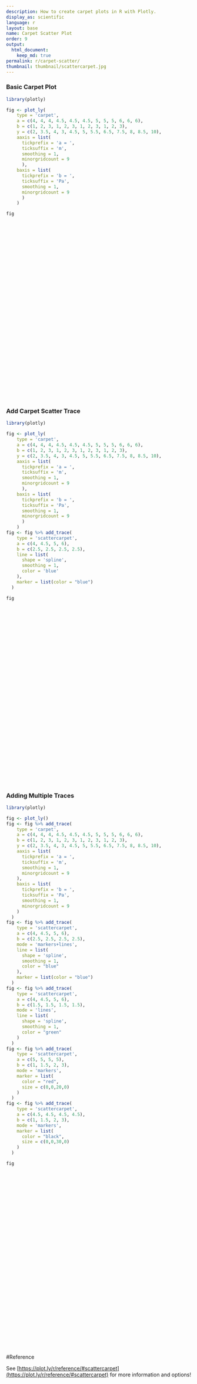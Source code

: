 ```yaml
---
description: How to create carpet plots in R with Plotly.
display_as: scientific
language: r
layout: base
name: Carpet Scatter Plot
order: 9
output:
  html_document:
    keep_md: true
permalink: r/carpet-scatter/
thumbnail: thumbnail/scattercarpet.jpg
---
```



### Basic Carpet Plot


```r
library(plotly)

fig <- plot_ly(
    type = 'carpet',
    a = c(4, 4, 4, 4.5, 4.5, 4.5, 5, 5, 5, 6, 6, 6),
    b = c(1, 2, 3, 1, 2, 3, 1, 2, 3, 1, 2, 3),
    y = c(2, 3.5, 4, 3, 4.5, 5, 5.5, 6.5, 7.5, 8, 8.5, 10),
    aaxis = list(
      tickprefix = 'a = ',
      ticksuffix = 'm',
      smoothing = 1,
      minorgridcount = 9
      ),
    baxis = list(
      tickprefix = 'b = ',
      ticksuffix = 'Pa',
      smoothing = 1,
      minorgridcount = 9
      )
    )

fig
```

<div id="htmlwidget-f16965a7fa1b9929a257" style="width:672px;height:480px;" class="plotly html-widget"></div>
<script type="application/json" data-for="htmlwidget-f16965a7fa1b9929a257">{"x":{"visdat":{"29db6dbd48ec":["function () ","plotlyVisDat"]},"cur_data":"29db6dbd48ec","attrs":{"29db6dbd48ec":{"a":[4,4,4,4.5,4.5,4.5,5,5,5,6,6,6],"b":[1,2,3,1,2,3,1,2,3,1,2,3],"y":[2,3.5,4,3,4.5,5,5.5,6.5,7.5,8,8.5,10],"aaxis":{"tickprefix":"a = ","ticksuffix":"m","smoothing":1,"minorgridcount":9},"baxis":{"tickprefix":"b = ","ticksuffix":"Pa","smoothing":1,"minorgridcount":9},"alpha_stroke":1,"sizes":[10,100],"spans":[1,20],"type":"carpet"}},"layout":{"margin":{"b":40,"l":60,"t":25,"r":10},"yaxis":{"domain":[0,1],"automargin":true,"title":[]},"aaxis":{"domain":[0,1],"automargin":true},"baxis":{"domain":[0,1],"automargin":true},"xaxis":{"domain":[0,1],"automargin":true},"hovermode":"closest","showlegend":false},"source":"A","config":{"showSendToCloud":false},"data":[{"a":[4,4,4,4.5,4.5,4.5,5,5,5,6,6,6],"b":[1,2,3,1,2,3,1,2,3,1,2,3],"y":[2,3.5,4,3,4.5,5,5.5,6.5,7.5,8,8.5,10],"aaxis":{"tickprefix":"a = ","ticksuffix":"m","smoothing":1,"minorgridcount":9},"baxis":{"tickprefix":"b = ","ticksuffix":"Pa","smoothing":1,"minorgridcount":9},"type":"carpet","xaxis":"x","yaxis":"y","frame":null}],"highlight":{"on":"plotly_click","persistent":false,"dynamic":false,"selectize":false,"opacityDim":0.2,"selected":{"opacity":1},"debounce":0},"shinyEvents":["plotly_hover","plotly_click","plotly_selected","plotly_relayout","plotly_brushed","plotly_brushing","plotly_clickannotation","plotly_doubleclick","plotly_deselect","plotly_afterplot","plotly_sunburstclick"],"base_url":"https://plot.ly"},"evals":[],"jsHooks":[]}</script>

### Add Carpet Scatter Trace


```r
library(plotly)

fig <- plot_ly(
    type = 'carpet',
    a = c(4, 4, 4, 4.5, 4.5, 4.5, 5, 5, 5, 6, 6, 6),
    b = c(1, 2, 3, 1, 2, 3, 1, 2, 3, 1, 2, 3),
    y = c(2, 3.5, 4, 3, 4.5, 5, 5.5, 6.5, 7.5, 8, 8.5, 10),
    aaxis = list(
      tickprefix = 'a = ',
      ticksuffix = 'm',
      smoothing = 1,
      minorgridcount = 9
      ),
    baxis = list(
      tickprefix = 'b = ',
      ticksuffix = 'Pa',
      smoothing = 1,
      minorgridcount = 9
      )
    )
fig <- fig %>% add_trace(
    type = 'scattercarpet',
    a = c(4, 4.5, 5, 6),
    b = c(2.5, 2.5, 2.5, 2.5),
    line = list(
      shape = 'spline',
      smoothing = 1,
      color = 'blue'
    ),
    marker = list(color = "blue")
  )

fig
```

<div id="htmlwidget-318b587fa2ff797a9c63" style="width:672px;height:480px;" class="plotly html-widget"></div>
<script type="application/json" data-for="htmlwidget-318b587fa2ff797a9c63">{"x":{"visdat":{"29db14a99e89":["function () ","plotlyVisDat"]},"cur_data":"29db14a99e89","attrs":{"29db14a99e89":{"a":[4,4,4,4.5,4.5,4.5,5,5,5,6,6,6],"b":[1,2,3,1,2,3,1,2,3,1,2,3],"y":[2,3.5,4,3,4.5,5,5.5,6.5,7.5,8,8.5,10],"aaxis":{"tickprefix":"a = ","ticksuffix":"m","smoothing":1,"minorgridcount":9},"baxis":{"tickprefix":"b = ","ticksuffix":"Pa","smoothing":1,"minorgridcount":9},"alpha_stroke":1,"sizes":[10,100],"spans":[1,20],"type":"carpet"},"29db14a99e89.1":{"a":[4,4.5,5,6],"b":[2.5,2.5,2.5,2.5],"y":[2,3.5,4,3,4.5,5,5.5,6.5,7.5,8,8.5,10],"aaxis":{"tickprefix":"a = ","ticksuffix":"m","smoothing":1,"minorgridcount":9},"baxis":{"tickprefix":"b = ","ticksuffix":"Pa","smoothing":1,"minorgridcount":9},"alpha_stroke":1,"sizes":[10,100],"spans":[1,20],"type":"scattercarpet","line":{"shape":"spline","smoothing":1,"color":"blue"},"marker":{"color":"blue"},"inherit":true}},"layout":{"margin":{"b":40,"l":60,"t":25,"r":10},"yaxis":{"domain":[0,1],"automargin":true,"title":[]},"aaxis":{"domain":[0,1],"automargin":true},"baxis":{"domain":[0,1],"automargin":true},"xaxis":{"domain":[0,1],"automargin":true},"hovermode":"closest","showlegend":true},"source":"A","config":{"showSendToCloud":false},"data":[{"a":[4,4,4,4.5,4.5,4.5,5,5,5,6,6,6],"b":[1,2,3,1,2,3,1,2,3,1,2,3],"y":[2,3.5,4,3,4.5,5,5.5,6.5,7.5,8,8.5,10],"aaxis":{"tickprefix":"a = ","ticksuffix":"m","smoothing":1,"minorgridcount":9},"baxis":{"tickprefix":"b = ","ticksuffix":"Pa","smoothing":1,"minorgridcount":9},"type":"carpet","xaxis":"x","yaxis":"y","frame":null},{"a":[4,4.5,5,6],"b":[2.5,2.5,2.5,2.5],"y":[2,3.5,4,3,4.5,5,5.5,6.5,7.5,8,8.5,10],"aaxis":{"tickprefix":"a = ","ticksuffix":"m","smoothing":1,"minorgridcount":9},"baxis":{"tickprefix":"b = ","ticksuffix":"Pa","smoothing":1,"minorgridcount":9},"type":"scattercarpet","line":{"color":"blue","shape":"spline","smoothing":1},"marker":{"color":"blue","line":{"color":"rgba(255,127,14,1)"}},"mode":"markers+lines","xaxis":"x","yaxis":"y","frame":null}],"highlight":{"on":"plotly_click","persistent":false,"dynamic":false,"selectize":false,"opacityDim":0.2,"selected":{"opacity":1},"debounce":0},"shinyEvents":["plotly_hover","plotly_click","plotly_selected","plotly_relayout","plotly_brushed","plotly_brushing","plotly_clickannotation","plotly_doubleclick","plotly_deselect","plotly_afterplot","plotly_sunburstclick"],"base_url":"https://plot.ly"},"evals":[],"jsHooks":[]}</script>


### Adding Multiple Traces


```r
library(plotly)

fig <- plot_ly()
fig <- fig %>% add_trace(
    type = 'carpet',
    a = c(4, 4, 4, 4.5, 4.5, 4.5, 5, 5, 5, 6, 6, 6),
    b = c(1, 2, 3, 1, 2, 3, 1, 2, 3, 1, 2, 3),
    y = c(2, 3.5, 4, 3, 4.5, 5, 5.5, 6.5, 7.5, 8, 8.5, 10),
    aaxis = list(
      tickprefix = 'a = ',
      ticksuffix = 'm',
      smoothing = 1,
      minorgridcount = 9
    ),
    baxis = list(
      tickprefix = 'b = ',
      ticksuffix = 'Pa',
      smoothing = 1,
      minorgridcount = 9
    )
  )
fig <- fig %>% add_trace(
    type = 'scattercarpet',
    a = c(4, 4.5, 5, 6),
    b = c(2.5, 2.5, 2.5, 2.5),
    mode = 'markers+lines',
    line = list(
      shape = 'spline',
      smoothing = 1,
      color = "blue"
    ),
    marker = list(color = "blue")
  )
fig <- fig %>% add_trace(
    type = 'scattercarpet',
    a = c(4, 4.5, 5, 6),
    b = c(1.5, 1.5, 1.5, 1.5),
    mode = 'lines',
    line = list(
      shape = 'spline',
      smoothing = 1,
      color = "green"
    )
  )
fig <- fig %>% add_trace(
    type = 'scattercarpet',
    a = c(5, 5, 5, 5),
    b = c(1, 1.5, 2, 3),
    mode = 'markers',
    marker = list(
      color = "red",
      size = c(0,0,20,0)
    )
  )
fig <- fig %>% add_trace(
    type = 'scattercarpet',
    a = c(4.5, 4.5, 4.5, 4.5),
    b = c(1, 1.5, 2, 3),
    mode = 'markers',
    marker = list(
      color = "black",
      size = c(0,0,30,0)
    )
  )

fig
```

<div id="htmlwidget-3d43deb3aa5f441fe453" style="width:672px;height:480px;" class="plotly html-widget"></div>
<script type="application/json" data-for="htmlwidget-3d43deb3aa5f441fe453">{"x":{"visdat":{"29db53851cfa":["function () ","plotlyVisDat"]},"cur_data":"29db53851cfa","attrs":{"29db53851cfa":{"alpha_stroke":1,"sizes":[10,100],"spans":[1,20],"type":"carpet","a":[4,4,4,4.5,4.5,4.5,5,5,5,6,6,6],"b":[1,2,3,1,2,3,1,2,3,1,2,3],"y":[2,3.5,4,3,4.5,5,5.5,6.5,7.5,8,8.5,10],"aaxis":{"tickprefix":"a = ","ticksuffix":"m","smoothing":1,"minorgridcount":9},"baxis":{"tickprefix":"b = ","ticksuffix":"Pa","smoothing":1,"minorgridcount":9},"inherit":true},"29db53851cfa.1":{"alpha_stroke":1,"sizes":[10,100],"spans":[1,20],"type":"scattercarpet","a":[4,4.5,5,6],"b":[2.5,2.5,2.5,2.5],"mode":"markers+lines","line":{"shape":"spline","smoothing":1,"color":"blue"},"marker":{"color":"blue"},"inherit":true},"29db53851cfa.2":{"alpha_stroke":1,"sizes":[10,100],"spans":[1,20],"type":"scattercarpet","a":[4,4.5,5,6],"b":[1.5,1.5,1.5,1.5],"mode":"lines","line":{"shape":"spline","smoothing":1,"color":"green"},"inherit":true},"29db53851cfa.3":{"alpha_stroke":1,"sizes":[10,100],"spans":[1,20],"type":"scattercarpet","a":[5,5,5,5],"b":[1,1.5,2,3],"mode":"markers","marker":{"color":"red","size":[0,0,20,0]},"inherit":true},"29db53851cfa.4":{"alpha_stroke":1,"sizes":[10,100],"spans":[1,20],"type":"scattercarpet","a":[4.5,4.5,4.5,4.5],"b":[1,1.5,2,3],"mode":"markers","marker":{"color":"black","size":[0,0,30,0]},"inherit":true}},"layout":{"margin":{"b":40,"l":60,"t":25,"r":10},"yaxis":{"domain":[0,1],"automargin":true,"title":[]},"aaxis":{"domain":[0,1],"automargin":true},"baxis":{"domain":[0,1],"automargin":true},"xaxis":{"domain":[0,1],"automargin":true},"hovermode":"closest","showlegend":true},"source":"A","config":{"showSendToCloud":false},"data":[{"type":"carpet","a":[4,4,4,4.5,4.5,4.5,5,5,5,6,6,6],"b":[1,2,3,1,2,3,1,2,3,1,2,3],"y":[2,3.5,4,3,4.5,5,5.5,6.5,7.5,8,8.5,10],"aaxis":{"tickprefix":"a = ","ticksuffix":"m","smoothing":1,"minorgridcount":9},"baxis":{"tickprefix":"b = ","ticksuffix":"Pa","smoothing":1,"minorgridcount":9},"xaxis":"x","yaxis":"y","frame":null},{"type":"scattercarpet","a":[4,4.5,5,6],"b":[2.5,2.5,2.5,2.5],"mode":"markers+lines","line":{"color":"blue","shape":"spline","smoothing":1},"marker":{"color":"blue","line":{"color":"rgba(255,127,14,1)"}},"xaxis":"x","yaxis":"y","frame":null},{"type":"scattercarpet","a":[4,4.5,5,6],"b":[1.5,1.5,1.5,1.5],"mode":"lines","line":{"color":"green","shape":"spline","smoothing":1},"marker":{"color":"rgba(44,160,44,1)","line":{"color":"rgba(44,160,44,1)"}},"xaxis":"x","yaxis":"y","frame":null},{"type":"scattercarpet","a":[5,5,5,5],"b":[1,1.5,2,3],"mode":"markers","marker":{"color":"red","size":[0,0,20,0],"line":{"color":"rgba(214,39,40,1)"}},"line":{"color":"rgba(214,39,40,1)"},"xaxis":"x","yaxis":"y","frame":null},{"type":"scattercarpet","a":[4.5,4.5,4.5,4.5],"b":[1,1.5,2,3],"mode":"markers","marker":{"color":"black","size":[0,0,30,0],"line":{"color":"rgba(148,103,189,1)"}},"line":{"color":"rgba(148,103,189,1)"},"xaxis":"x","yaxis":"y","frame":null}],"highlight":{"on":"plotly_click","persistent":false,"dynamic":false,"selectize":false,"opacityDim":0.2,"selected":{"opacity":1},"debounce":0},"shinyEvents":["plotly_hover","plotly_click","plotly_selected","plotly_relayout","plotly_brushed","plotly_brushing","plotly_clickannotation","plotly_doubleclick","plotly_deselect","plotly_afterplot","plotly_sunburstclick"],"base_url":"https://plot.ly"},"evals":[],"jsHooks":[]}</script>

#Reference

See [https://plot.ly/r/reference/#scattercarpet](https://plot.ly/r/reference/#scattercarpet) for more information and options!
